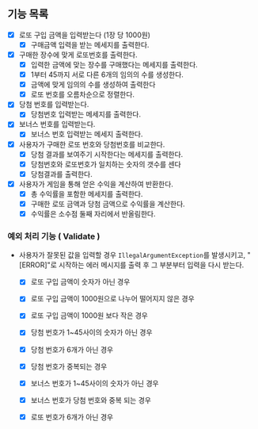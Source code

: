 ## 기능 목록

- [x] 로또 구입 금액을 입력받는다 (1장 당 1000원)
    - [x] 구매금액 입력을 받는 메세지를 출력한다.

- [x] 구매한 장수에 맞게 로또번호를 출력한다.
    - [x] 입력한 금액에 맞는 장수를 구매했다는 메세지를 출력한다.
    - [x] 1부터 45까지 서로 다른 6개의 임의의 수를 생성한다.
    - [x] 금액에 맞게 임의의 수를 생성하여 출력한다
    - [x] 로또 번호를 오름차순으로 정렬한다.

- [x] 당첨 번호를 입력받는다.
    - [x] 당첨번호 입력받는 메세지를 출력한다.

- [x] 보너스 번호를 입력받는다.
    - [x] 보너스 번호 입력받는 메세지 출력한다.

- [x] 사용자가 구매한 로또 번호와 당첨번호를 비교한다.
    - [x] 당첨 결과를 보여주기 시작한다는 메세지를 출력한다.
    - [x] 당첨번호와 로또번호가 일치하는 숫자의 갯수를 센다
    - [x] 당첨결과를 출력한다.

- [x] 사용자가 게임을 통해 얻은 수익을 계산하여 반환한다.
    - [x] 총 수익률을 포함한 메세지를 출력한다.
    - [x] 구매한 로또 금액과 당첨 금액으로 수익률을 계산한다.
    - [x] 수익률은 소수점 둘째 자리에서 반올림한다.

### 예외 처리 기능 ( Validate )

- 사용자가 잘못된 값을 입력할 경우 `IllegalArgumentException`를 발생시키고, "[ERROR]"로 시작하는 에러 메시지를 출력 후 그 부분부터 입력을 다시 받는다.
    
    - [x] 로또 구입 금액이 숫자가 아닌 경우  
    - [x] 로또 구입 금액이 1000원으로 나누어 떨어지지 않은 경우
    - [x] 로또 구입 금액이 1000원 보다 작은 경우

    - [x] 당첨 번호가 1~45사이의 숫자가 아닌 경우
    - [x] 당첨 번호가 6개가 아닌 경우
    - [x] 당첨 번호가 중복되는 경우

    - [x] 보너스 번호가 1~45사이의 숫자가 아닌 경우
    - [x] 보너스 번호가 당첨 번호와 중복 되는 경우

    - [x] 로또 번호가 6개가 아닌 경우
